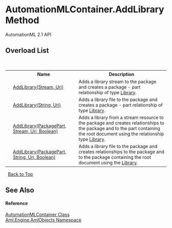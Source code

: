 # AutomationMLContainer.AddLibrary Method 
AutomationML 2.1 API 


## Overload List
&nbsp;<table><tr><th></th><th>Name</th><th>Description</th></tr><tr><td>![Public method](media/pubmethod.gif "Public method")</td><td><a href="M_Aml_Engine_AmlObjects_AutomationMLContainer_AddLibrary_2">AddLibrary(Stream, Uri)</a></td><td>
Adds a library stream to the package and creates a package - part relationship of type <a href="F_Aml_Engine_AmlObjects_AutomationMLContainer_RelationshipType_Library">Library</a>.</td></tr><tr><td>![Public method](media/pubmethod.gif "Public method")</td><td><a href="M_Aml_Engine_AmlObjects_AutomationMLContainer_AddLibrary_3">AddLibrary(String, Uri)</a></td><td>
Adds a library file to the package and creates a package - part relationship of type <a href="F_Aml_Engine_AmlObjects_AutomationMLContainer_RelationshipType_Library">Library</a>.</td></tr><tr><td>![Public method](media/pubmethod.gif "Public method")</td><td><a href="M_Aml_Engine_AmlObjects_AutomationMLContainer_AddLibrary">AddLibrary(PackagePart, Stream, Uri, Boolean)</a></td><td>
Adds a library from a stream resource to the package and creates relationships to the package and to the part containing the root document using the relationship type <a href="F_Aml_Engine_AmlObjects_AutomationMLContainer_RelationshipType_Library">Library</a>.</td></tr><tr><td>![Public method](media/pubmethod.gif "Public method")</td><td><a href="M_Aml_Engine_AmlObjects_AutomationMLContainer_AddLibrary_1">AddLibrary(PackagePart, String, Uri, Boolean)</a></td><td>
Adds a library file to the package and creates relationships to the package and to the package containing the root document using the <a href="F_Aml_Engine_AmlObjects_AutomationMLContainer_RelationshipType_Library">Library</a>.</td></tr></table>&nbsp;
<a href="#automationmlcontainer.addlibrary-method">Back to Top</a>

## See Also


#### Reference
<a href="T_Aml_Engine_AmlObjects_AutomationMLContainer">AutomationMLContainer Class</a><br /><a href="N_Aml_Engine_AmlObjects">Aml.Engine.AmlObjects Namespace</a><br />